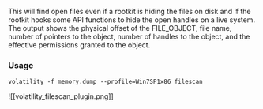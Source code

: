 This will find open files even if a rootkit is hiding the files on disk and if the rootkit hooks some API functions to hide the open handles on a live system. The output shows the physical offset of the FILE_OBJECT, file name, number of pointers to the object, number of handles to the object, and the effective permissions granted to the object.

### Usage
	volatility -f memory.dump --profile=Win7SP1x86 filescan

![[volatility_filescan_plugin.png]]